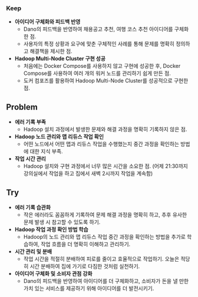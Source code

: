 ### Keep

- **아이디어 구체화와 피드백 반영**
    - Dano의 피드백을 반영하여 채용공고 추천, 여행 코스 추천 아이디어를 구체화한 점.
    - 사용자의 특정 상황과 요구에 맞춘 구체적인 사례를 통해 문제를 명확히 정의하고 해결책을 제시한 점.
- **Hadoop Multi-Node Cluster 구현 성공**
    - 처음에는 Docker Compose를 사용하지 않고 구현에 성공한 후, Docker Compose를 사용하여 여러 개의 워커 노드를 관리하기 쉽게 만든 점.
    - 도커 컴포즈를 활용하여 Hadoop Multi-Node Cluster를 성공적으로 구현한 점.

## Problem

- **에러 기록 부족**
    - Hadoop 설치 과정에서 발생한 문제와 해결 과정을 명확히 기록하지 않은 점.
- **Hadoop 노드 관리와 맵 리듀스 작업 확인**
    - 어떤 노드에서 어떤 맵과 리듀스 작업을 수행했는지 중간 과정을 확인하는 방법에 대한 지식 부족.
- **작업 시간 관리**
    - Hadoop 설치와 구현 과정에서 너무 많은 시간을 소요한 점. (어제 21:30까지 강의실에서 작업을 하고 집에서 새벽 2시까지 작업을 계속함)

## Try

- **에러 기록 습관화**
    - 작은 에러라도 꼼꼼하게 기록하여 문제 해결 과정을 명확히 하고, 추후 유사한 문제 발생 시 참고할 수 있도록 하기.
- **Hadoop 작업 과정 확인 방법 학습**
    - Hadoop의 노드 관리와 맵 리듀스 작업 중간 과정을 확인하는 방법을 추가로 학습하여, 작업 흐름을 더 명확히 이해하고 관리하기.
- **시간 관리 및 분배**
    - 작업 시간을 적절히 분배하여 피로를 줄이고 효율적으로 작업하기. 오늘은 적당히 시간 분배하여 집에 가기로 다짐한 것처럼 실천하기.
- **아이디어 구체화 및 소비자 관점 강화**
    - Dano의 피드백을 반영하여 아이디어를 더 구체화하고, 소비자가 돈을 낼 만한 가치 있는 서비스를 제공하기 위해 아이디어를 더 발전시키기.
